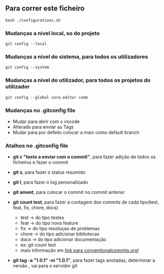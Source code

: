 ## Para correr este ficheiro
```
bash ./configurations.sh
```

### Mudanças a nivel local, so do projeto
```
git config --local
```

### Mudanças a nivel do sistema, para todos os utilizadores
``` 
git config --system
```


### Mudanças a nivel do utilizador, para todos os projetos do utilizador
```
git config --global core.editor code
```
### Mudanças no .gitconfig file
- Mudar para abrir com o vscode
- Alterado para enviar as Tags
- Mudar para por defeito colocar a main como default branch

### Atalhos no .gitconfig file
- **git c "texto a enviar com o commit"**, para fazer adição de todos os ficheiros e fazer o commit

- **git s**, para fazer o status resumido
-  **git l**, para fazer o log personalizado
-  **git ament**, para colocar o commit no commit anterior
-  **git count test**, para fazer a contagem dos commits de cada tipo(test, feat, fix, chore, docs)
    - test -> do tipo testes
    - feat -> do tipo nova feature
    - fix -> do tipo resoluçao de problemas
    - chore -> do tipo adicionar bibliotecas
    - docs -> do tipo adicionar documentação
    - ex: git count test
    - mais informação em [link para conventionalcommits.org!](https://www.conventionalcommits.org)
 
-  **git tag -a "1.0.1" -m "1.0.1"**, para fazer tags anotadas, determinar a versão , vai para o servidor git

